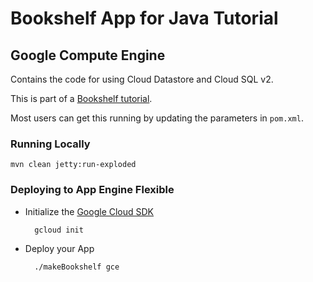 # Bookshelf App for Java Tutorial
## Google Compute Engine

Contains the code for using Cloud Datastore and Cloud SQL v2.

This is part of a [Bookshelf tutorial](https://cloud.google.com/java/getting-started/tutorial-app).

Most users can get this running by updating the parameters in `pom.xml`.

### Running Locally

    mvn clean jetty:run-exploded

### Deploying to App Engine Flexible

* Initialize the [Google Cloud SDK]()

        gcloud init

* Deploy your App

        ./makeBookshelf gce
